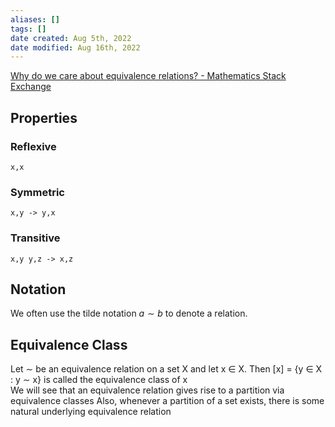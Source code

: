 ```yaml
---
aliases: []
tags: [] 
date created: Aug 5th, 2022
date modified: Aug 16th, 2022
---
```


[Why do we care about equivalence relations? - Mathematics Stack Exchange](https://math.stackexchange.com/questions/2525064/why-do-we-care-about-equivalence-relations#:~:text=Equivalence%20relations%20are%20important%20because,the%20set%20and%20vice%20versa.)

## Properties
### Reflexive
`x,x`

### Symmetric
`x,y -> y,x`

### Transitive
`x,y y,z -> x,z`

## Notation
We often use the tilde notation $a∼b$ to denote a relation.


## Equivalence Class
Let ∼ be an equivalence relation on a set X and let x ∈ X. Then \[x\] = {y ∈ X : y ∼ x} is called the equivalence class of x  
We will see that an equivalence relation gives rise to a partition via equivalence classes
Also, whenever a partition of a set exists, there is some natural underlying equivalence relation